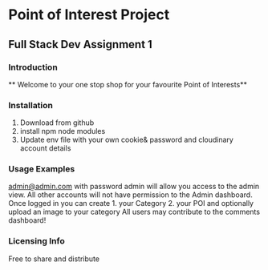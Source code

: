 # Point of Interest Project
## Full Stack Dev Assignment 1

### Introduction
** Welcome to your one stop shop for your favourite Point of Interests**


### Installation
1. Download from github
2. install npm node modules
3. Update env file with your own cookie& password and cloudinary account details

### Usage Examples
admin@admin.com with password admin will allow you access to the admin view. 
All other accounts will not have permission to the Admin dashboard.
Once logged in you can create 1. your Category 2. your POI and optionally upload an image to your category
All users may contribute to the comments dashboard!

### Licensing Info
Free to share and distribute 
